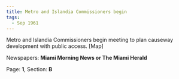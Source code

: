 ```yaml
---  
title: Metro and Islandia Commissioners begin  
tags:  
  - Sep 1961  
---  
```

  
Metro and Islandia Commissioners begin meeting to plan causeway development with public access. [Map]  
  
Newspapers: **Miami Morning News or The Miami Herald**  
  
Page: **1**, Section: **B** 

